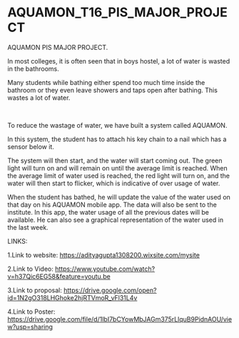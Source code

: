 # AQUAMON_T16_PIS_MAJOR_PROJECT
AQUAMON PIS MAJOR PROJECT.



In most colleges, it is often seen that in boys hostel, a lot of water is wasted in the bathrooms.

Many students while bathing either spend too much time inside the bathroom or they even leave showers and taps open after bathing. This wastes a lot of water.

​
​

To reduce the wastage of water, we have built a system called AQUAMON.

In this system, the student has to attach his key chain to a nail which has a sensor below it. 

The system will then start, and the water will start coming out. The green light will turn on and will remain on until the average limit is reached. When the average limit of water used is reached, the red light will turn on, and the water will then start to flicker, which is indicative of over usage of water.

When the student has bathed, he will update the value of the water used on that day on his AQUAMON mobile app. The data will also be sent to the institute. In this app, the water usage of all the previous dates will be available. He can also see a graphical representation of the water used in the last week.


LINKS:

1.Link to website: https://adityagupta1308200.wixsite.com/mysite


2.Link to Video: https://www.youtube.com/watch?v=h37Qic6EG58&feature=youtu.be


3.Link to proposal: https://drive.google.com/open?id=1N2gO318LHGhoke2hjRTVmoR_vFl31L4v


4.Link to Poster: https://drive.google.com/file/d/1lbI7bCYowMbJAGm375rLlquB9PidnAOU/view?usp=sharing

